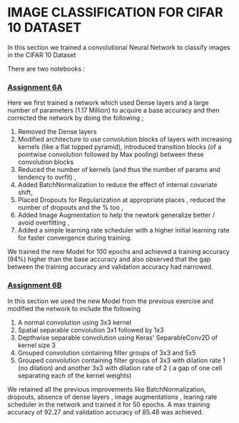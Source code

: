 # IMAGE CLASSIFICATION FOR CIFAR 10 DATASET 

In this section we trained a convolutional Neural Network to classify images in the CIFAR 10 Dataset 

There are two notebooks : 

### [Assignment 6A](https://github.com/ravindrabharathi/Project1/blob/master/Session6/Assignment_6A.ipynb) 
Here we first trained a network which used Dense layers and a large number of parameters (1.17 Million) to acquire a base accuracy and then corrected the network by doing the following ;
1. Removed the Dense layers 
2. Modified architecture to use convolution blocks of layers with increasing kernels (like a flat topped pyramid), introduced transition blocks (of a pointwise convolution followed by Max pooling) between these convolution blocks 
3. Reduced the number of kernels (and thus the number of params and tendency to ovrfit) ,
4. Added BatchNormalization to reduce the effect of internal covariate shift, 
5. Placed Dropouts for Regularization at appropriate places , reduced the number of dropouts and the % too , 
6. Added Image Augmentation to help the newtork generalize better / avoid overfitting , 
7. Added a simple learning rate scheduler with a higher initial learning rate for faster convergence during training. 

We trained the new Model for 100 epochs and achieved a training accuracy (94%) higher than the base accuracy and also observed that the gap between the training accuracy and validation accuracy had narrowed.



### [Assignment 6B](https://github.com/ravindrabharathi/Project1/blob/master/Session6/Assignment_6B.ipynb)

In this section we used the new Model from the previous exercise and modified the network to include the following 

1. A normal convolution using 3x3 kernel 
2. Spatial separable convolution 3x1 followed by 1x3 
3. Depthwise separable convolution using Keras' SeparableConv2D of kernel size 3 
4. Grouped convolution containing filter groups of 3x3 and 5x5 
5. Grouped convolution containing filter groups of 3x3 with dilation rate 1 (no dilation) and another 3x3 with dilation rate of 2 ( a gap of one cell separating each of the kernel weights) 

We retained all the previous improvements like BatchNormalization, dropouts, absence of dense layers , image augmentations , learing rate scheduler in the network and trained it for 50 epochs. A max training accuracy of 92.27 and validation accuracy of 85.48 was achieved.  
